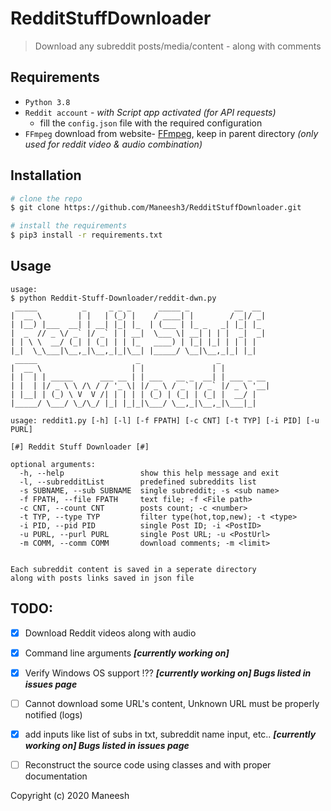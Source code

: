 # RedditStuffDownloader
>Download any subreddit posts/media/content - along with comments

## Requirements
* `Python 3.8`
* `Reddit account` - _with Script app activated (for API requests)_
  * fill the `config.json` file with the required configuration
* `FFmpeg` download from website- [FFmpeg](https://ffmpeg.org/), keep in parent directory _(only used for reddit video & audio combination)_

## Installation

```bash
# clone the repo
$ git clone https://github.com/Maneesh3/RedditStuffDownloader.git

# install the requirements
$ pip3 install -r requirements.txt
```

## Usage
```
usage: 
$ python Reddit-Stuff-Downloader/reddit-dwn.py 
 _____          _     _ _ _      _____ _          __  __ 
|  __ \        | |   | (_) |    / ____| |        / _|/ _|
| |__) |___  __| | __| |_| |_  | (___ | |_ _   _| |_| |_ 
|  _  // _ \/ _` |/ _` | | __|  \___ \| __| | | |  _|  _|
| | \ \  __/ (_| | (_| | | |_   ____) | |_| |_| | | | |  
|_|  \_\___|\__,_|\__,_|_|\__| |_____/ \__|\__,_|_| |_|  
 _____                      _                 _           
|  __ \                    | |               | |          
| |  | | _____      ___ __ | | ___   __ _  __| | ___ _ __ 
| |  | |/ _ \ \ /\ / / '_ \| |/ _ \ / _` |/ _` |/ _ \ '__|
| |__| | (_) \ V  V /| | | | | (_) | (_| | (_| |  __/ |   
|_____/ \___/ \_/\_/ |_| |_|_|\___/ \__,_|\__,_|\___|_|   
 
usage: reddit1.py [-h] [-l] [-f FPATH] [-c CNT] [-t TYP] [-i PID] [-u PURL]

[#] Reddit Stuff Downloader [#]

optional arguments:
  -h, --help                 show this help message and exit
  -l, --subredditList        predefined subreddits list
  -s SUBNAME, --sub SUBNAME  single subreddit; -s <sub name>
  -f FPATH, --file FPATH     text file; -f <File path>
  -c CNT, --count CNT        posts count; -c <number>
  -t TYP, --type TYP         filter type(hot,top,new); -t <type>
  -i PID, --pid PID          single Post ID; -i <PostID>
  -u PURL, --purl PURL       single Post URL; -u <PostUrl>
  -m COMM, --comm COMM       download comments; -m <limit>
 
 
Each subreddit content is saved in a seperate directory 
along with posts links saved in json file
```
## TODO:
- [x] Download Reddit videos along with audio
- [x] Command line arguments   **_[currently working on]_**
- [x] Verify Windows OS support !??   **_[currently working on] Bugs listed in issues page_**
- [ ] Cannot download some URL's content, Unknown URL must be properly notified (logs)
- [x] add inputs like list of subs in txt, subreddit name input, etc.. **_[currently working on] Bugs listed in issues page_**
- [ ] Reconstruct the source code using classes and with proper documentation


Copyright (c) 2020 Maneesh
